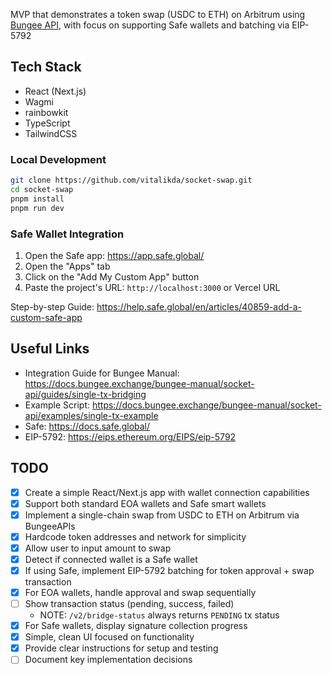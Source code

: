 MVP that demonstrates a token swap (USDC to ETH) on Arbitrum using [Bungee API](https://docs.bungee.exchange), with focus on supporting Safe wallets and batching via EIP-5792

## Tech Stack

- React (Next.js)
- Wagmi
- rainbowkit
- TypeScript
- TailwindCSS

### Local Development

```bash
git clone https://github.com/vitalikda/socket-swap.git
cd socket-swap
pnpm install
pnpm run dev
```

### Safe Wallet Integration

1. Open the Safe app: https://app.safe.global/
2. Open the "Apps" tab
3. Click on the "Add My Custom App" button
4. Paste the project's URL: `http://localhost:3000` or Vercel URL

Step-by-step Guide: https://help.safe.global/en/articles/40859-add-a-custom-safe-app

## Useful Links

- Integration Guide for Bungee Manual: https://docs.bungee.exchange/bungee-manual/socket-api/guides/single-tx-bridging
- Example Script: https://docs.bungee.exchange/bungee-manual/socket-api/examples/single-tx-example
- Safe: https://docs.safe.global/
- EIP-5792: https://eips.ethereum.org/EIPS/eip-5792

## TODO

- [x] Create a simple React/Next.js app with wallet connection capabilities
- [x] Support both standard EOA wallets and Safe smart wallets
- [x] Implement a single-chain swap from USDC to ETH on Arbitrum via BungeeAPIs
- [x] Hardcode token addresses and network for simplicity
- [x] Allow user to input amount to swap
- [x] Detect if connected wallet is a Safe wallet
- [x] If using Safe, implement EIP-5792 batching for token approval + swap transaction
- [x] For EOA wallets, handle approval and swap sequentially
- [ ] Show transaction status (pending, success, failed)
  - NOTE: `/v2/bridge-status` always returns `PENDING` tx status
- [x] For Safe wallets, display signature collection progress
- [x] Simple, clean UI focused on functionality
- [x] Provide clear instructions for setup and testing
- [ ] Document key implementation decisions

